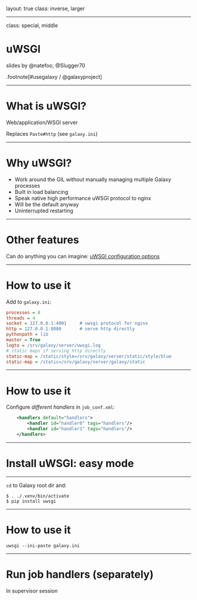 layout: true
class: inverse, larger

---
class: special, middle
# uWSGI

slides by @natefoo, @Slugger70

.footnote[\#usegalaxy / @galaxyproject]

---
# What is uWSGI?

Web/application/WSGI server

Replaces `Paste#http` (see `galaxy.ini`)

---
# Why uWSGI?

- Work around the GIL without manually managing multiple Galaxy processes
- Built in load balancing
- Speak native high performance uWSGI protocol to nginx
- Will be the default anyway
- Uninterrupted restarting

---
# Other features

Can do anything you can imagine: [uWSGI configuration options](http://uwsgi-docs.readthedocs.io/en/latest/Options.html)

---
# How to use it

Add to `galaxy.ini`:
```ini
processes = 8
threads = 4
socket = 127.0.0.1:4001     # uwsgi protocol for nginx
http = 127.0.0.1:8080       # serve http directly
pythonpath = lib
master = True
logto = /srv/galaxy/server/uwsgi.log
# static maps if serving http directly
static-map = /static/style=/srv/galaxy/server/static/style/blue
static-map = /static=/srv/galaxy/server/galaxy/static
```

---
# How to use it

Configure *different handlers* in `job_conf.xml`:
```xml
    <handlers default="handlers">
        <handler id="handler0" tags="handlers"/>
        <handler id="handler1" tags="handlers"/>
    </handlers>
```

---
# Install uWSGI: easy mode

---
`cd` to Galaxy root dir and:
```console
$ . ./.venv/bin/activate
$ pip install uwsgi
```

---
# How to use it

`uwsgi --ini-paste galaxy.ini`

---
# Run job handlers (separately)

In supervisor session
